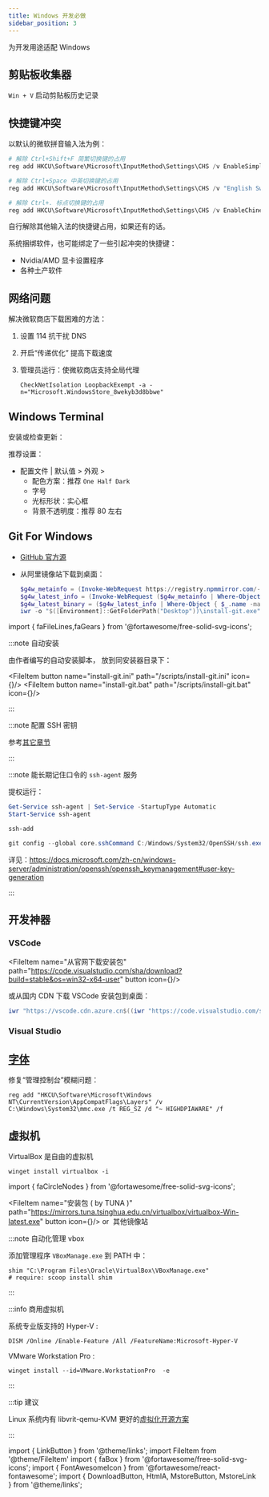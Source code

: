 ```yaml
---
title: Windows 开发必做
sidebar_position: 3
---
```


为开发用途适配 Windows

## 剪贴板收集器

`Win + V` 启动剪贴板历史记录

## 快捷键冲突

以默认的微软拼音输入法为例：

```powershell
# 解除 Ctrl+Shift+F 简繁切换键的占用
reg add HKCU\Software\Microsoft\InputMethod\Settings\CHS /v EnableSimplifiedTraditionalOutputSwitch /t REG_DWORD /d "0" /f

# 解除 Ctrl+Space 中英切换键的占用
reg add HKCU\Software\Microsoft\InputMethod\Settings\CHS /v "English Switch Key" /t REG_DWORD /d "4" /f

# 解除 Ctrl+. 标点切换键的占用
reg add HKCU\Software\Microsoft\InputMethod\Settings\CHS /v EnableChineseEnglishPunctuationSwitch /t REG_DWORD /d "0" /f

```

<!--
# 解除 Ctrl+Space 中英切换键的占用
reg add "HKCU\Control Panel\Input Method\Hot Keys\00000010" /v "Key Modifiers" /t REG_BINARY /d 00c00000 /f
reg add "HKCU\Control Panel\Input Method\Hot Keys\00000010" /v "Virtual Key" /t REG_BINARY /d ff000000 /f
reg add "HKCU\Control Panel\Input Method\Hot Keys\00000070" /v "Key Modifiers" /t REG_BINARY /d 00c00000 /f
reg add "HKCU\Control Panel\Input Method\Hot Keys\00000070" /v "Virtual Key" /t REG_BINARY /d ff000000 /f
 -->

自行解除其他输入法的快捷键占用，如果还有的话。

系统捆绑软件，也可能绑定了一些引起冲突的快捷键：

- Nvidia/AMD 显卡设置程序
- 各种土产软件

## 网络问题

解决微软商店下载困难的方法：

1. 设置 114 抗干扰 DNS
2. <HtmlA href="ms-settings:delivery-optimization">开启“传递优化”</HtmlA> 提高下载速度
3. 管理员运行：使微软商店支持全局代理

   ```
   CheckNetIsolation LoopbackExempt -a -n="Microsoft.WindowsStore_8wekyb3d8bbwe"
   ```

## Windows Terminal

安装或检查更新：<MstoreButton id="9N0DX20HK701" name="Get" />

推荐设置：

- 配置文件 | 默认值 > 外观 >
  - 配色方案：推荐 `One Half Dark`
  - 字号
  - 光标形状：实心框
  - 背景不透明度：推荐 80 左右

## Git For Windows

- [GitHub 官方源](https://github.com/git-for-windows/git/releases/latest#:~:text=64%2Dbit.exe)
- 从阿里镜像站下载到桌面：

  ```powershell
  $g4w_metainfo = (Invoke-WebRequest https://registry.npmmirror.com/-/binary/git-for-windows/).Content | ConvertFrom-Json
  $g4w_latest_info = (Invoke-WebRequest ($g4w_metainfo | Where-Object name -NotMatch 'rc|pre' | Sort-Object -p date -b 1).url).Content | ConvertFrom-Json
  $g4w_latest_binary = ($g4w_latest_info | Where-Object { $_.name -match "64-bit.exe" }).url
  iwr -o "$([Environment]::GetFolderPath("Desktop"))\install-git.exe" $g4w_latest_binary

  ```

import { faFileLines,faGears } from '@fortawesome/free-solid-svg-icons';

:::note 自动安装

由作者编写的自动安装脚本，
放到同安装器目录下：

<FileItem button name="install-git.ini" path="/scripts/install-git.ini" icon={<FontAwesomeIcon icon={faFileLines} />}/>
<FileItem button name="install-git.bat" path="/scripts/install-git.bat" icon={<FontAwesomeIcon icon={faGears} />}/>

:::

:::note 配置 SSH 密钥

参考<a href="/docs/devenv/git" target="_blank" >其它章节</a>

:::

:::note 能长期记住口令的 `ssh-agent` 服务

提权运行：

```powershell
Get-Service ssh-agent | Set-Service -StartupType Automatic
Start-Service ssh-agent

ssh-add

git config --global core.sshCommand C:/Windows/System32/OpenSSH/ssh.exe

```

详见：https://docs.microsoft.com/zh-cn/windows-server/administration/openssh/openssh_keymanagement#user-key-generation

:::

## 开发神器

### VSCode

<FileItem name="从官网下载安装包" path="https://code.visualstudio.com/sha/download?build=stable&os=win32-x64-user" button icon={<FontAwesomeIcon icon={faBox} />}/>

或从国内 CDN 下载 VSCode 安装包到桌面：

```powershell
iwr "https://vscode.cdn.azure.cn$((iwr "https://code.visualstudio.com/sha/download?build=stable&os=win32-x64-user" -method head).BaseResponse.RequestMessage.RequestUri.AbsolutePath)" -o "$([Environment]::GetFolderPath("Desktop"))\install-vscode.exe"
```

### Visual Studio

<MstoreButton id="XPDCFJDKLZJLP8" name="在线安装器" />

## [字体](/docs/devenv/font)

修复“管理控制台”模糊问题：

    reg add "HKCU\Software\Microsoft\Windows NT\CurrentVersion\AppCompatFlags\Layers" /v C:\Windows\System32\mmc.exe /t REG_SZ /d "~ HIGHDPIAWARE" /f

## 虚拟机

VirtualBox 是自由的虚拟机

    winget install virtualbox -i

<!--
import { faStar } from '@fortawesome/free-solid-svg-icons';

<LinkButton outline href="https://www.virtualbox.org/wiki/Downloads" name="官网下载" icon={<FontAwesomeIcon icon={faStar} />}/>
-->

import { faCircleNodes } from '@fortawesome/free-solid-svg-icons';

<FileItem name="安装包 ( by TUNA )" path="https://mirrors.tuna.tsinghua.edu.cn/virtualbox/virtualbox-Win-latest.exe" button icon={<FontAwesomeIcon icon={faCircleNodes} />}/>
or
&nbsp;<HtmlA href="https://mirrorz.org/list/virtualbox">其他镜像站</HtmlA>

:::note 自动化管理 vbox

添加管理程序 `VBoxManage.exe` 到 PATH 中：

    shim "C:\Program Files\Oracle\VirtualBox\VBoxManage.exe"
    # require: scoop install shim

:::

<!-- <LinkButton outline href="https://mirrors.tuna.tsinghua.edu.cn/virtualbox/virtualbox-osx-latest.dmg" name="OSX 版" /> -->

:::info 商用虚拟机

系统专业版支持的 Hyper-V :

    DISM /Online /Enable-Feature /All /FeatureName:Microsoft-Hyper-V

VMware Workstation Pro :

    winget install --id=VMware.WorkstationPro  -e

:::

:::tip 建议

Linux 系统内有 libvrit-qemu-KVM 更好的[虚拟化开源方案](/docs/setup-linux/recommend/libvirt)

:::

import { LinkButton } from '@theme/links';
import FileItem from '@theme/FileItem'
import { faBox } from '@fortawesome/free-solid-svg-icons';
import { FontAwesomeIcon } from '@fortawesome/react-fontawesome';
import { DownloadButton, HtmlA, MstoreButton, MstoreLink } from '@theme/links';
